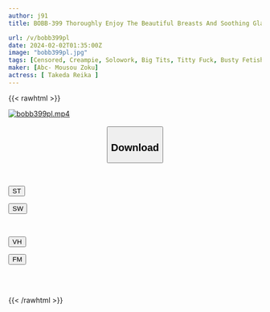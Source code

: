 ```yaml
---
author: j91
title: BOBB-399 Thoroughly Enjoy The Beautiful Breasts And Soothing Glamorous I Cup Breasts In BoinBB Style! Boin “Reika Takeda” Box

url: /v/bobb399pl
date: 2024-02-02T01:35:00Z
image: "bobb399pl.jpg"
tags: [Censored, Creampie, Solowork, Big Tits, Titty Fuck, Busty Fetish, Mature Woman	]
maker: [Abc- Mousou Zoku]
actress: [ Takeda Reika ]
---
```



{{< rawhtml >}}

<div class="video" data-videoid="Q0Dp17pxVJs0Lee">
    <a href="javascript:;">
        <img src="/v/bobb399pl/bobb399pl.jpg" width="WIDTH" height="HEIGHT" alt="bobb399pl.mp4" loading="lazy">
    </a>
</div>

<script type="text/javascript" src="https://j91.asia/asset/on-demand-st.js"></script>

<br>
  <link rel="stylesheet" href="https://j91.asia/asset/bs5.css">
  
  <center>
  <button class="btn btn-primary" type="button" data-bs-toggle="collapse" data-bs-target=".multi-collapse" aria-expanded="false" aria-controls="multiCollapseExample1 multiCollapseExample2"><h2>Download</h2></button></center>
</p>
<div class="row">
  <div class="col">
    <div class="collapse multi-collapse" id="multiCollapseExample1">
      <div class="card card-body">
	      	      <br>
<div class="buttons">  
<p><a href="https://streamtape.to/v/Q0Dp17pxVJs0Lee" target="_blank"><button class="btn-hover color-3"><i class="fa fa-download"></i> ST</button></a></p>
<p><a href="https://flaswish.com/dg1rilzaago1" target="_blank"><button class="btn-hover color-2"><i class="fa fa-download"></i> SW</button></a></p></div>
    </div>
  </div>
</div>
  <div class="col">
    <div class="collapse multi-collapse" id="multiCollapseExample2">
      <div class="card card-body">
	      <br>
<div class="buttons">
<p><a href="javascript:;" target="_blank"><button class="btn-hover color-9"><i class="fa fa-download"></i> VH</button></a></p>
<p><a href="javascript:;" target="_blank"><button class="btn-hover color-8"><i class="fa fa-download"></i> FM</button></a></p></div>
<br><br>
      </div>
    </div>
  </div>
</div>

{{< /rawhtml >}}